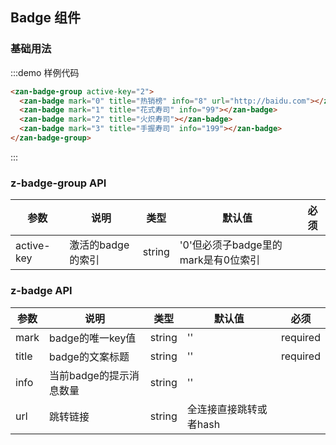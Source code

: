 ## Badge 组件

### 基础用法

:::demo 样例代码
```html
<zan-badge-group active-key="2">
  <zan-badge mark="0" title="热销榜" info="8" url="http://baidu.com"></zan-badge>
  <zan-badge mark="1" title="花式寿司" info="99"></zan-badge>
  <zan-badge mark="2" title="火炽寿司"></zan-badge>
  <zan-badge mark="3" title="手握寿司" info="199"></zan-badge>
</zan-badge-group>
```
:::

### z-badge-group API

| 参数       | 说明      | 类型       | 默认值       | 必须      |
|-----------|-----------|-----------|-------------|-------------|
| active-key | 激活的badge的索引 | string  | '0'但必须子badge里的mark是有0位索引 |           |


### z-badge API
| 参数       | 说明      | 类型       | 默认值       | 必须       |
|-----------|-----------|-----------|-------------|-------------|
| mark | badge的唯一key值 | string  | ''          | required         |
| title | badge的文案标题 | string  | ''          | required          |
| info | 当前badge的提示消息数量 | string  | ''          |           |
| url | 跳转链接 | string  | 全连接直接跳转或者hash          |           |
